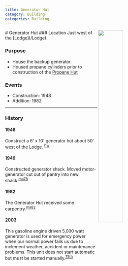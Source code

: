 ```yaml
---
title: Generator Hut
category: Building
categories: Building
---
```

<img src="https://raw.githubusercontent.com/MeanyLodge/meanylodge.github.com/assets/img/2020-Generator-Hut.jpeg" style="width: 40%;" align="right">
# Generator Hut
### Location
Just west of the [Lodge](/Lodge).

### Purpose
- House the backup generator.
- Housed propane cylinders prior to construction of the [Propane Hut](/Building/Propane-Hut)

### Events
- Construction: 1948
- Addition: 1982

---
### History
#### 1948

Construct a 6' x 10' generator hut about 50' west of the Lodge. <sup>[hw][]</sup>

#### 1949

Constructed generator shack. Moved motor-generator cut out of pantry into new shack.<sup>[ma78][]</sup>

#### 1982

The Generator Hut received some carpentry.<sup>[ma82][]</sup>

#### 2003

This gasoline engine driven 5,000 watt generator is used for emergency power when our normal power fails us due to inclement weather, accident or maintenance problems. This unit does not start automatic but must be started manually.<sup>[75th][]</sup>

[hw]: /History/Walt "Meany History, by Walt Little"
[ma78]: /Mountaineer-Annual#1978
[ma82]: /Mountaineer-Annual#1982
[75th]: /Event/Anniversary#75th